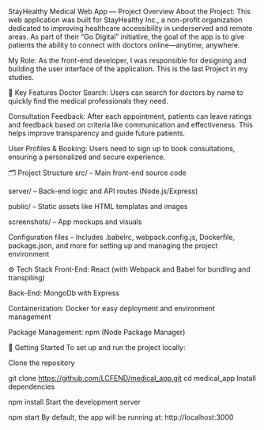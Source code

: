 StayHealthy Medical Web App — Project Overview
About the Project:
This web application was built for StayHealthy Inc., a non-profit organization dedicated to improving healthcare accessibility in underserved and remote areas. As part of their “Go Digital” initiative, the goal of the app is to give patients the ability to connect with doctors online—anytime, anywhere.

My Role:
As the front-end developer, I was responsible for designing and building the user interface of the application. This is the last Project in my studies.

🔑 Key Features
Doctor Search:
Users can search for doctors by name to quickly find the medical professionals they need.

Consultation Feedback:
After each appointment, patients can leave ratings and feedback based on criteria like communication and effectiveness. This helps improve transparency and guide future patients.

User Profiles & Booking:
Users need to sign up to book consultations, ensuring a personalized and secure experience.

🗂️ Project Structure
src/ – Main front-end source code

server/ – Back-end logic and API routes (Node.js/Express)

public/ – Static assets like HTML templates and images

screenshots/ – App mockups and visuals

Configuration files – Includes .babelrc, webpack.config.js, Dockerfile, package.json, and more for setting up and managing the project environment

⚙️ Tech Stack
Front-End: React (with Webpack and Babel for bundling and transpiling)

Back-End: MongoDb with Express

Containerization: Docker for easy deployment and environment management

Package Management: npm (Node Package Manager)

🚀 Getting Started
To set up and run the project locally:

Clone the repository

git clone https://github.com/LCFEND/medical_app.git
cd medical_app
Install dependencies

npm install
Start the development server

npm start
By default, the app will be running at: http://localhost:3000

